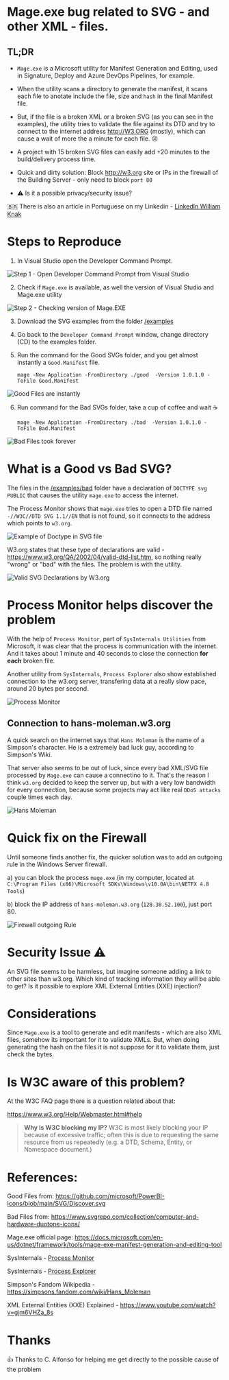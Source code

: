 # Mage.exe bug related to SVG - and other XML - files.

## TL;DR
- `Mage.exe` is a Microsoft utility for Manifest Generation and Editing, used in Signature, Deploy and Azure DevOps Pipelines, for example.

- When the utility scans a directory to generate the manifest, it scans each file to anotate include the file, size and `hash` in the final Manifest file.

- But, if the file is a broken XML or a broken SVG (as you can see in the examples), the utility tries to validate the file against its DTD and try to connect to the internet address http://W3.ORG (mostly), which can cause a wait of more the a minute for each file. 😣

- A project with 15 broken SVG files can easily add +20 minutes to the build/delivery process time.

- Quick and dirty solution: Block http://w3.org site or IPs in the firewall of the Building Server - only need to block `port 80`

- ⚠ Is it a possible privacy/security issue?

🇧🇷 There is also an article in Portuguese on my Linkedin - [LinkedIn William Knak](https://www.linkedin.com/pulse/um-host-muito-azarado-da-w3org-pode-estar-deixando-seu-william-knak/?trackingId=mCHI1dNIRTy5R57CH6Ro0A%3D%3D)

# Steps to Reproduce
1. In Visual Studio open the Developer Command Prompt.

![Step 1 - Open Developer Command Prompt from Visual Studio](img/developer-command-prompt.png)

2. Check if `Mage.exe` is available, as well the version of Visual Studio and Mage.exe utility

![Step 2 - Checking version of Mage.EXE](img/developer-command-prompt-mage.png)

3. Download the SVG examples from the folder [/examples](/examples)

4. Go back to the `Developer Command Prompt` window, change directory (CD) to the examples folder.

5. Run the command for the Good SVGs folder, and you get almost instantly a `Good.Manifest` file.

    ```mage -New Application -FromDirectory ./good  -Version 1.0.1.0 -ToFile Good.Manifest```

![Good Files are instantly](img/image-good-instantly.png)

6. Run command for the Bad SVGs folder, take a cup of coffee and wait ☕

    ```mage -New Application -FromDirectory ./bad  -Version 1.0.1.0 -ToFile Bad.Manifest```

![Bad Files took forever](img/image-bad-takes-forever.png)

# What is a Good vs Bad SVG?

The files in the [/examples/bad](/examples/bad) folder have a declaration of `DOCTYPE svg PUBLIC` that causes the utility `mage.exe` to access the internet. 

The Process Monitor shows that `mage.exe` tries to open a DTD file named `-//W3C//DTD SVG 1.1//EN` that is not found, so it connects to the address which points to `w3.org`.

![Example of Doctype in SVG file](img/svg-doctype-public.png)

W3.org states that these type of declarations are valid - https://www.w3.org/QA/2002/04/valid-dtd-list.htm, so nothing really "wrong" or "bad" with the files. The problem is with the utility.

![Valid SVG Declarations by W3.org](img/w3-valid-svg-optional-declarations.png)

# Process Monitor helps discover the problem

With the help of `Process Monitor`, part of `SysInternals Utilities` from Microsoft, it was clear that the process is communication with the internet. And it takes about 1 minute and 40 seconds to close the connection __for each__ broken file.

Another utility from `SysInternals`, `Process Explorer` also show established connection to the w3.org server, transfering data at a really slow pace, around 20 bytes per second.

![Process Monitor](img/sysinternals-process-monitor.png)

## Connection to hans-moleman.w3.org

A quick search on the internet says that `Hans Moleman` is the name of a Simpson's character. He is a extremely bad luck guy, according to Simpson's Wiki.

That server also seems to be out of luck, since every bad XML/SVG file processed by `Mage.exe` can cause a connectino to it. That's the reason I think `w3.org` decided to keep the server up, but with a very low bandwidth for every connection, because some projects may act like real `DDoS attacks` couple times each day.

![Hans Moleman](img/Hans_Moleman.webp)

# Quick fix on the Firewall

Until someone finds another fix, the quicker solution was to add an outgoing rule in the Windows Server firewall.

  a) you can block the process `mage.exe` (in my computer, located at `C:\Program Files (x86)\Microsoft SDKs\Windows\v10.0A\bin\NETFX 4.8 Tools`)
  
  b) block the IP address of `hans-moleman.w3.org` (`128.30.52.100`), just port 80.

![Firewall outgoing Rule](img/firewall-block-outgoing-rule.png)


# Security Issue ⚠

An SVG file seems to be harmless, but imagine someone adding a link to other sites than w3.org. Which kind of tracking information they will be able to get? Is it possible to explore XML External Entities (XXE) injection?

# Considerations

Since `Mage.exe` is a tool to generate and edit manifests - which are also XML files, somehow its important for it to validate XMLs. But, when doing generating the hash on the files it is not suppose for it to validate them, just check the bytes.

# Is W3C aware of this problem?

At the W3C FAQ page there is a question related about that: 

https://www.w3.org/Help/Webmaster.html#help

> __Why is W3C blocking my IP?__ W3C is most likely blocking your IP because of excessive traffic; often this is due to requesting the same resource from us repeatedly (e.g. a DTD, Schema, Entity, or Namespace document.) 

# References: 
Good Files from: https://github.com/microsoft/PowerBI-Icons/blob/main/SVG/Discover.svg

Bad Files from: https://www.svgrepo.com/collection/computer-and-hardware-duotone-icons/

Mage.exe official page:
https://docs.microsoft.com/en-us/dotnet/framework/tools/mage-exe-manifest-generation-and-editing-tool

SysInternals - [Process Monitor](https://docs.microsoft.com/en-us/sysinternals/downloads/procmon)

SysInternals - [Process Explorer](https://docs.microsoft.com/en-us/sysinternals/downloads/process-explorer)

Simpson's Fandom Wikipedia - https://simpsons.fandom.com/wiki/Hans_Moleman

XML External Entities (XXE) Explained - https://www.youtube.com/watch?v=gjm6VHZa_8s

# Thanks

👍 Thanks to C. Alfonso for helping me get directly to the possible cause of the problem
